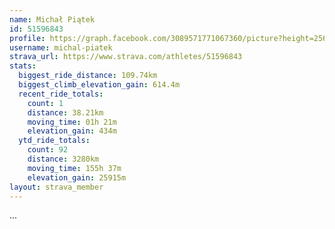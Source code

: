 ```yaml
---
name: Michał Piątek
id: 51596843
profile: https://graph.facebook.com/3089571771067360/picture?height=256&width=256
username: michal-piatek
strava_url: https://www.strava.com/athletes/51596843
stats:
  biggest_ride_distance: 109.74km
  biggest_climb_elevation_gain: 614.4m
  recent_ride_totals:
    count: 1
    distance: 38.21km
    moving_time: 01h 21m
    elevation_gain: 434m
  ytd_ride_totals:
    count: 92
    distance: 3280km
    moving_time: 155h 37m
    elevation_gain: 25915m
layout: strava_member
--- 
```

...
